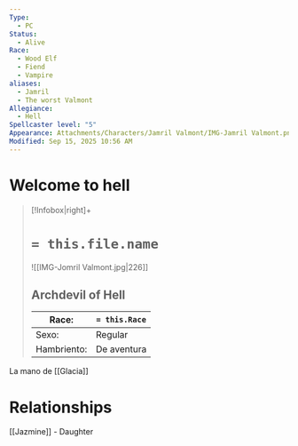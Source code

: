 ```yaml
---
Type:
  - PC
Status:
  - Alive
Race:
  - Wood Elf
  - Fiend
  - Vampire
aliases:
  - Jamril
  - The worst Valmont
Allegiance:
  - Hell
Spellcaster level: "5"
Appearance: Attachments/Characters/Jamril Valmont/IMG-Jamril Valmont.png
Modified: Sep 15, 2025 10:56 AM
---
```

# Welcome to hell


> [!Infobox|right]+
> # `= this.file.name`
> ![[IMG-Jomril Valmont.jpg|226]]
> ## Archdevil of Hell
> | Race: |  `= this.Race` |
> | ---- | ---- |
> | Sexo: | Regular |
> | Hambriento: | De aventura |


La mano de [[Glacia]]


# Relationships
[[Jazmine]] - Daughter
